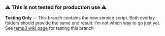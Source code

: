  

### :warning: This is not tested for production use  :warning:

**Testing Only** -- This branch contains the new service script. Both overlay folders should provide the same end result. I'm not which way to go just yet. See [temp3 wiki page](https://github.com/tprelog/iocage-homeassistant/wiki/temp3) for testing this branch